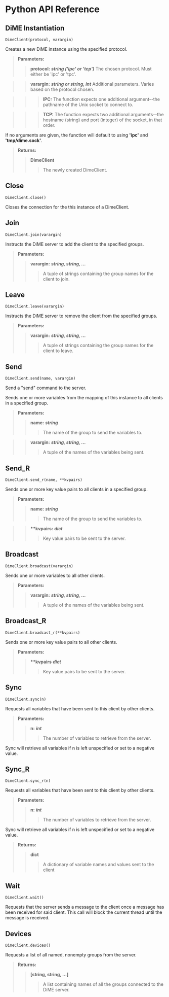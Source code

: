 # Python API Reference
## DiME Instantiation 
```
DimeClient(protocol, varargin)
```
Creates a new DiME instance using the specified protocol.

> **Parameters:**
>> **protocol:** ***string ('ipc' or 'tcp')***
>>	The chosen protocol. Must either be 'ipc' or 'tpc'.

>> **varargin:** ***string or string, int***
>>	Additional parameters. Varies based on the protocol chosen.

>>>	**IPC:** The function expects one additional argument--the pathname of the Unix socket to connect to.

>>>	**TCP:** The function expects two additional arguments--the hostname (string) and port (integer) of the socket, in that order.

If no arguments are given, the function will default to using **'ipc'** and **'tmp/dime.sock'**.

> **Returns:**
>> **DimeClient**
>>> The newly created DimeClient.

## Close
```
DimeClient.close()
```
Closes the connection for the this instance of a DimeClient.

## Join
```
DimeClient.join(varargin)
```
Instructs the DiME server to add the client to the specified groups.

> **Parameters:**
>> **varargin:** ***string, string, ...***
>>> A tuple of strings containing the group names for the client to join.

## Leave
```
DimeClient.leave(varargin)
```
Instructs the DiME server to remove the client from the specified groups.

> **Parameters:**
>> **varargin:** ***string, string, ...***
>>> A tuple of strings containing the group names for the client to leave.

## Send
```
DimeClient.send(name, varargin)
```
Send a "send" command to the server.

Sends one or more variables from the mapping of this instance to all clients in a specified group.

> **Parameters:**
>> **name:** ***string***
>>> The name of the group to send the variables to.

>> **varargin:** ***string, string, ...***
>>> A tuple of the names of the variables being sent.

## Send_R
```
DimeClient.send_r(name, **kvpairs)
```
Sends one or more key value pairs to all clients in a specified group.

> **Parameters:**
>> **name:** ***string***
>>> The name of the group to send the variables to.

>> **\*\*kvpairs:** ***dict***
>>> Key value pairs to be sent to the server.

## Broadcast
```
DimeClient.broadcast(varargin)
```
Sends one or more variables to all other clients.

> **Parameters:**
>> **varargin:** ***string, string, ...***
>>> A tuple of the names of the variables being sent.

## Broadcast_R
```
DimeClient.broadcast_r(**kvpairs)
```
Sends one or more key value pairs to all other clients.

> **Parameters:**
>> **\*\*kvpairs** ***dict***
>>> Key value pairs to be sent to the server.

## Sync
```
DimeClient.sync(n)
```
Requests all variables that have been sent to this client by other clients.

> **Parameters:**
>> **n:** ***int***
>>> The number of variables to retrieve from the server.

Sync will retrieve all variables if n is left unspecified or set to a negative value.

## Sync_R
```
DimeClient.sync_r(n)
```
Requests all variables that have been sent to this client by other clients.

> **Parameters:**
>> **n:** ***int***
>>> The number of variables to retrieve from the server.

Sync will retrieve all variables if n is left unspecified or set to a negative value.

> **Returns:**
>> **dict**
>>> A dictionary of variable names and values sent to the client

## Wait
```
DimeClient.wait()
```
Requests that the server sends a message to the client once a message has been received for said client. This call will block the current thread until the message is received.

## Devices
```
DimeClient.devices()
```
Requests a list of all named, nonempty groups from the server.

> **Returns:**
>> **[string, string, ...]**
>>> A list containing names of all the groups connected to the DiME server.
